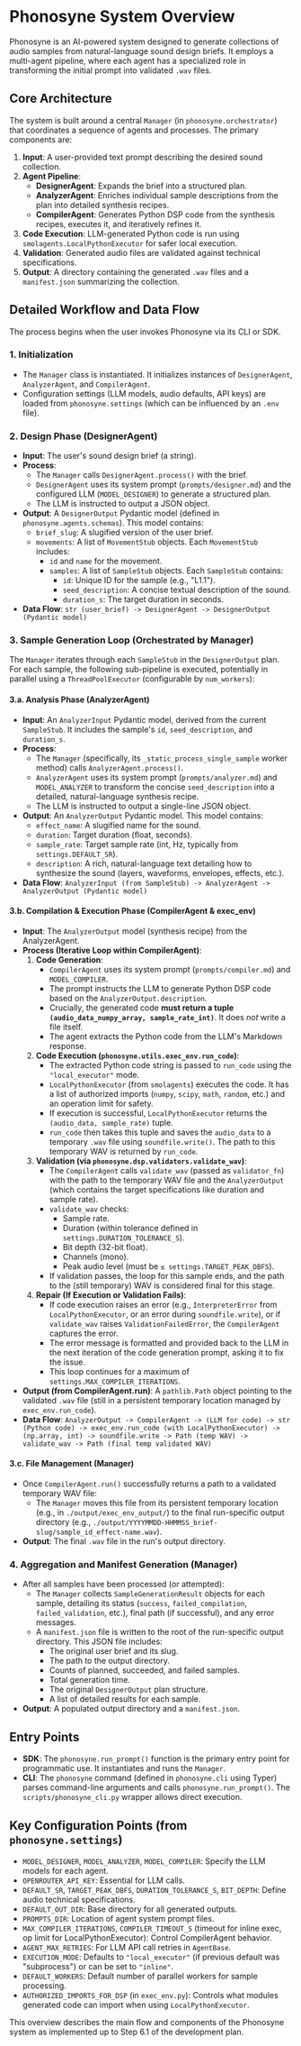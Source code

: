 # Phonosyne System Overview

Phonosyne is an AI-powered system designed to generate collections of audio samples from natural-language sound design briefs. It employs a multi-agent pipeline, where each agent has a specialized role in transforming the initial prompt into validated `.wav` files.

## Core Architecture

The system is built around a central `Manager` (in `phonosyne.orchestrator`) that coordinates a sequence of agents and processes. The primary components are:

1.  **Input**: A user-provided text prompt describing the desired sound collection.
2.  **Agent Pipeline**:
    - **DesignerAgent**: Expands the brief into a structured plan.
    - **AnalyzerAgent**: Enriches individual sample descriptions from the plan into detailed synthesis recipes.
    - **CompilerAgent**: Generates Python DSP code from the synthesis recipes, executes it, and iteratively refines it.
3.  **Code Execution**: LLM-generated Python code is run using `smolagents.LocalPythonExecutor` for safer local execution.
4.  **Validation**: Generated audio files are validated against technical specifications.
5.  **Output**: A directory containing the generated `.wav` files and a `manifest.json` summarizing the collection.

## Detailed Workflow and Data Flow

The process begins when the user invokes Phonosyne via its CLI or SDK.

### 1. Initialization

- The `Manager` class is instantiated. It initializes instances of `DesignerAgent`, `AnalyzerAgent`, and `CompilerAgent`.
- Configuration settings (LLM models, audio defaults, API keys) are loaded from `phonosyne.settings` (which can be influenced by an `.env` file).

### 2. Design Phase (DesignerAgent)

- **Input**: The user's sound design brief (a string).
- **Process**:
  - The `Manager` calls `DesignerAgent.process()` with the brief.
  - `DesignerAgent` uses its system prompt (`prompts/designer.md`) and the configured LLM (`MODEL_DESIGNER`) to generate a structured plan.
  - The LLM is instructed to output a JSON object.
- **Output**: A `DesignerOutput` Pydantic model (defined in `phonosyne.agents.schemas`). This model contains:
  - `brief_slug`: A slugified version of the user brief.
  - `movements`: A list of `MovementStub` objects. Each `MovementStub` includes:
    - `id` and `name` for the movement.
    - `samples`: A list of `SampleStub` objects. Each `SampleStub` contains:
      - `id`: Unique ID for the sample (e.g., "L1.1").
      - `seed_description`: A concise textual description of the sound.
      - `duration_s`: The target duration in seconds.
- **Data Flow**: `str (user_brief) -> DesignerAgent -> DesignerOutput (Pydantic model)`

### 3. Sample Generation Loop (Orchestrated by Manager)

The `Manager` iterates through each `SampleStub` in the `DesignerOutput` plan. For each sample, the following sub-pipeline is executed, potentially in parallel using a `ThreadPoolExecutor` (configurable by `num_workers`):

#### 3.a. Analysis Phase (AnalyzerAgent)

- **Input**: An `AnalyzerInput` Pydantic model, derived from the current `SampleStub`. It includes the sample's `id`, `seed_description`, and `duration_s`.
- **Process**:
  - The `Manager` (specifically, its `_static_process_single_sample` worker method) calls `AnalyzerAgent.process()`.
  - `AnalyzerAgent` uses its system prompt (`prompts/analyzer.md`) and `MODEL_ANALYZER` to transform the concise `seed_description` into a detailed, natural-language synthesis recipe.
  - The LLM is instructed to output a single-line JSON object.
- **Output**: An `AnalyzerOutput` Pydantic model. This model contains:
  - `effect_name`: A slugified name for the sound.
  - `duration`: Target duration (float, seconds).
  - `sample_rate`: Target sample rate (int, Hz, typically from `settings.DEFAULT_SR`).
  - `description`: A rich, natural-language text detailing how to synthesize the sound (layers, waveforms, envelopes, effects, etc.).
- **Data Flow**: `AnalyzerInput (from SampleStub) -> AnalyzerAgent -> AnalyzerOutput (Pydantic model)`

#### 3.b. Compilation & Execution Phase (CompilerAgent & exec_env)

- **Input**: The `AnalyzerOutput` model (synthesis recipe) from the AnalyzerAgent.
- **Process (Iterative Loop within CompilerAgent)**:
  1.  **Code Generation**:
      - `CompilerAgent` uses its system prompt (`prompts/compiler.md`) and `MODEL_COMPILER`.
      - The prompt instructs the LLM to generate Python DSP code based on the `AnalyzerOutput.description`.
      - Crucially, the generated code **must return a tuple `(audio_data_numpy_array, sample_rate_int)`**. It does _not_ write a file itself.
      - The agent extracts the Python code from the LLM's Markdown response.
  2.  **Code Execution (`phonosyne.utils.exec_env.run_code`)**:
      - The extracted Python code string is passed to `run_code` using the `"local_executor"` mode.
      - `LocalPythonExecutor` (from `smolagents`) executes the code. It has a list of authorized imports (`numpy`, `scipy`, `math`, `random`, etc.) and an operation limit for safety.
      - If execution is successful, `LocalPythonExecutor` returns the `(audio_data, sample_rate)` tuple.
      - `run_code` then takes this tuple and saves the `audio_data` to a temporary `.wav` file using `soundfile.write()`. The path to this temporary WAV is returned by `run_code`.
  3.  **Validation (via `phonosyne.dsp.validators.validate_wav`)**:
      - The `CompilerAgent` calls `validate_wav` (passed as `validator_fn`) with the path to the temporary WAV file and the `AnalyzerOutput` (which contains the target specifications like duration and sample rate).
      - `validate_wav` checks:
        - Sample rate.
        - Duration (within tolerance defined in `settings.DURATION_TOLERANCE_S`).
        - Bit depth (32-bit float).
        - Channels (mono).
        - Peak audio level (must be `≤ settings.TARGET_PEAK_DBFS`).
      - If validation passes, the loop for this sample ends, and the path to the (still temporary) WAV is considered final for this stage.
  4.  **Repair (If Execution or Validation Fails)**:
      - If code execution raises an error (e.g., `InterpreterError` from `LocalPythonExecutor`, or an error during `soundfile.write`), or if `validate_wav` raises `ValidationFailedError`, the `CompilerAgent` captures the error.
      - The error message is formatted and provided back to the LLM in the next iteration of the code generation prompt, asking it to fix the issue.
      - This loop continues for a maximum of `settings.MAX_COMPILER_ITERATIONS`.
- **Output (from CompilerAgent.run)**: A `pathlib.Path` object pointing to the validated `.wav` file (still in a persistent temporary location managed by `exec_env.run_code`).
- **Data Flow**: `AnalyzerOutput -> CompilerAgent -> (LLM for code) -> str (Python code) -> exec_env.run_code (with LocalPythonExecutor) -> (np.array, int) -> soundfile.write -> Path (temp WAV) -> validate_wav -> Path (final temp validated WAV)`

#### 3.c. File Management (Manager)

- Once `CompilerAgent.run()` successfully returns a path to a validated temporary WAV file:
  - The `Manager` moves this file from its persistent temporary location (e.g., in `./output/exec_env_output/`) to the final run-specific output directory (e.g., `./output/YYYYMMDD-HHMMSS_brief-slug/sample_id_effect-name.wav`).
- **Output**: The final `.wav` file in the run's output directory.

### 4. Aggregation and Manifest Generation (Manager)

- After all samples have been processed (or attempted):
  - The `Manager` collects `SampleGenerationResult` objects for each sample, detailing its status (`success`, `failed_compilation`, `failed_validation`, etc.), final path (if successful), and any error messages.
  - A `manifest.json` file is written to the root of the run-specific output directory. This JSON file includes:
    - The original user brief and its slug.
    - The path to the output directory.
    - Counts of planned, succeeded, and failed samples.
    - Total generation time.
    - The original `DesignerOutput` plan structure.
    - A list of detailed results for each sample.
- **Output**: A populated output directory and a `manifest.json`.

## Entry Points

- **SDK**: The `phonosyne.run_prompt()` function is the primary entry point for programmatic use. It instantiates and runs the `Manager`.
- **CLI**: The `phonosyne` command (defined in `phonosyne.cli` using Typer) parses command-line arguments and calls `phonosyne.run_prompt()`. The `scripts/phonosyne_cli.py` wrapper allows direct execution.

## Key Configuration Points (from `phonosyne.settings`)

- `MODEL_DESIGNER`, `MODEL_ANALYZER`, `MODEL_COMPILER`: Specify the LLM models for each agent.
- `OPENROUTER_API_KEY`: Essential for LLM calls.
- `DEFAULT_SR`, `TARGET_PEAK_DBFS`, `DURATION_TOLERANCE_S`, `BIT_DEPTH`: Define audio technical specifications.
- `DEFAULT_OUT_DIR`: Base directory for all generated outputs.
- `PROMPTS_DIR`: Location of agent system prompt files.
- `MAX_COMPILER_ITERATIONS`, `COMPILER_TIMEOUT_S` (timeout for inline exec, op limit for LocalPythonExecutor): Control CompilerAgent behavior.
- `AGENT_MAX_RETRIES`: For LLM API call retries in `AgentBase`.
- `EXECUTION_MODE`: Defaults to `"local_executor"` (if previous default was "subprocess") or can be set to `"inline"`.
- `DEFAULT_WORKERS`: Default number of parallel workers for sample processing.
- `AUTHORIZED_IMPORTS_FOR_DSP` (in `exec_env.py`): Controls what modules generated code can import when using `LocalPythonExecutor`.

This overview describes the main flow and components of the Phonosyne system as implemented up to Step 6.1 of the development plan.
